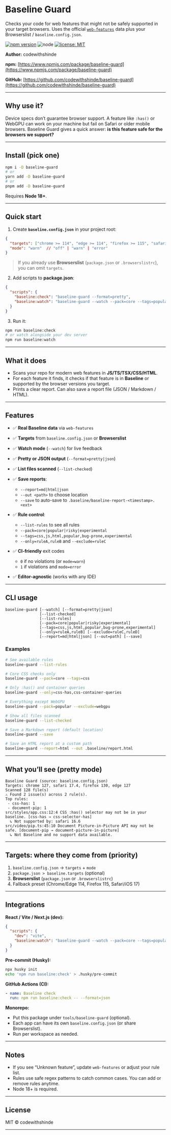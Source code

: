 # Baseline Guard

Checks your code for web features that might not be safely supported in your target browsers.
Uses the official [`web-features`](https://www.npmjs.com/package/web-features) data plus your Browserslist / `baseline.config.json`.

[![npm version](https://img.shields.io/npm/v/baseline-guard.svg)](https://www.npmjs.com/package/baseline-guard)
![node](https://img.shields.io/badge/node-%3E=18-brightgreen)
[![license: MIT](https://img.shields.io/badge/license-MIT-blue.svg)](LICENSE)

**Author:** codewithshinde 

**npm:** [https://www.npmjs.com/package/baseline-guard](https://www.npmjs.com/package/baseline-guard)

**GitHub:** [https://github.com/codewithshinde/baseline-guard](https://github.com/codewithshinde/baseline-guard)

---

## Why use it?

Device specs don’t guarantee browser support. A feature like `:has()` or WebGPU can work on your machine but fail on Safari or older mobile browsers.
Baseline Guard gives a quick answer: **is this feature safe for the browsers we support?**

---

## Install (pick one)

```bash
npm i -D baseline-guard
# or
yarn add -D baseline-guard
# or
pnpm add -D baseline-guard
```

Requires **Node 18+**.

---

## Quick start

1. Create **`baseline.config.json`** in your project root:

```json
{
  "targets": ["chrome >= 114", "edge >= 114", "firefox >= 115", "safari >= 17", "ios_saf >= 17"],
  "mode": "warn"  // "off" | "warn" | "error"
}
```

> If you already use **Browserslist** (`package.json` or `.browserslistrc`), you can omit `targets`.

2. Add scripts to **package.json**:

```json
{
  "scripts": {
    "baseline:check": "baseline-guard --format=pretty",
    "baseline:watch": "baseline-guard --watch --pack=core --tags=popular"
  }
}
```

3. Run it:

```bash
npm run baseline:check
# or watch alongside your dev server
npm run baseline:watch
```

---

## What it does

* Scans your repo for modern web features in **JS/TS/TSX/CSS/HTML**.
* For each feature it finds, it checks if that feature is in **Baseline** or supported by the browser versions you target.
* Prints a clear report. Can also save a report file (JSON / Markdown / HTML).

---

## Features

* ✅ **Real Baseline data** via `web-features`
* ✅ **Targets** from `baseline.config.json` or **Browserslist**
* ✅ **Watch mode** (`--watch`) for live feedback
* ✅ **Pretty or JSON output** (`--format=pretty|json`)
* ✅ **List files scanned** (`--list-checked`)
* ✅ **Save reports**:

  * `--report=md|html|json`
  * `--out <path>` to choose location
  * `--save` to auto-save to `.baseline/baseline-report-<timestamp>.<ext>`
* ✅ **Rule control**:

  * `--list-rules` to see all rules
  * `--pack=core|popular|risky|experimental`
  * `--tags=css,js,html,popular,bug-prone,experimental`
  * `--only=ruleA,ruleB` and `--exclude=ruleC`
* ✅ **CI-friendly** exit codes

  * `0` if no violations (or `mode=warn`)
  * `1` if violations and `mode=error`
* ✅ **Editor-agnostic** (works with any IDE)

---

## CLI usage

```
baseline-guard [--watch] [--format=pretty|json]
               [--list-checked]
               [--list-rules]
               [--pack=core|popular|risky|experimental]
               [--tags=css,js,html,popular,bug-prone,experimental]
               [--only=ruleA,ruleB] [--exclude=ruleC,ruleD]
               [--report=md|html|json] [--out=path] [--save]
```

### Examples

```bash
# See available rules
baseline-guard --list-rules

# Core CSS checks only
baseline-guard --pack=core --tags=css

# Only :has() and container queries
baseline-guard --only=css-has,css-container-queries

# Everything except WebGPU
baseline-guard --pack=popular --exclude=webgpu

# Show all files scanned
baseline-guard --list-checked

# Save a Markdown report (default location)
baseline-guard --save

# Save an HTML report at a custom path
baseline-guard --report=html --out .baseline/report.html
```

---

## What you’ll see (pretty mode)

```
Baseline Guard (source: baseline.config.json)
Targets: chrome 127, safari 17.4, firefox 130, edge 127
Scanned 128 file(s)
⚠ Found 2 issue(s) across 2 rule(s).
Top rules:
 - css-has: 1
 - document-pip: 1
src/styles/app.css:12:4 CSS :has() selector may not be in your baseline. [css-has → css-selector-has]
  ↳ Not supported by: safari 16.6
src/video/pip.ts:45:10 Document Picture-in-Picture API may not be safe. [document-pip → document-picture-in-picture]
  ↳ Not Baseline and no support data available.
```

---

## Targets: where they come from (priority)

1. `baseline.config.json` → `targets` + `mode`
2. `package.json > baseline.targets` (optional)
3. **Browserslist** (`package.json` or `.browserslistrc`)
4. Fallback preset (Chrome/Edge 114, Firefox 115, Safari/iOS 17)

---

## Integrations

**React / Vite / Next.js (dev):**

```json
{
  "scripts": {
    "dev": "vite",
    "baseline:watch": "baseline-guard --watch --pack=core --tags=popular"
  }
}
```

**Pre-commit (Husky):**

```bash
npx husky init
echo 'npm run baseline:check' > .husky/pre-commit
```

**GitHub Actions (CI):**

```yaml
- name: Baseline check
  run: npm run baseline:check -- --format=json
```

**Monorepo:**

* Put this package under `tools/baseline-guard` (optional).
* Each app can have its own `baseline.config.json` (or share Browserslist).
* Run per workspace as needed.

---

## Notes

* If you see “Unknown feature”, update `web-features` or adjust your rule list.
* Rules use safe regex patterns to catch common cases. You can add or remove rules anytime.
* Node 18+ is required.

---

## License

MIT © codewithshinde

---